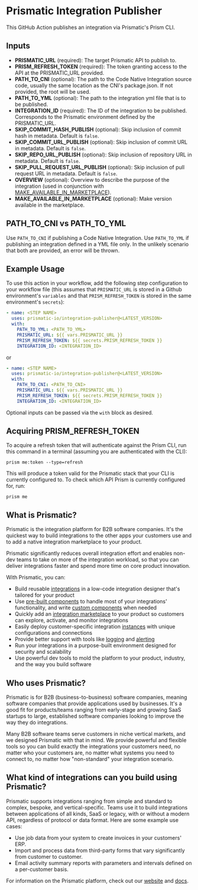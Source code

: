 # Prismatic Integration Publisher

This GitHub Action publishes an integration via Prismatic's Prism CLI.

## Inputs

- **PRISMATIC_URL** (required): The target Prismatic API to publish to.
- **PRISM_REFRESH_TOKEN** (required): The token granting access to the API at the PRISMATIC_URL provided.
- **PATH_TO_CNI** (optional): The path to the Code Native Integration source code, usually the same location as the CNI's package.json. If not provided, the root will be used.
- **PATH_TO_YML** (optional): The path to the integration yml file that is to be published.
- **INTEGRATION_ID** (required): The ID of the integration to be published. Corresponds to the Prismatic environment defined by the PRISMATIC_URL.
- **SKIP_COMMIT_HASH_PUBLISH** (optional): Skip inclusion of commit hash in metadata. Default is `false`.
- **SKIP_COMMIT_URL_PUBLISH** (optional): Skip inclusion of commit URL in metadata. Default is `false`.
- **SKIP_REPO_URL_PUBLISH** (optional): Skip inclusion of repository URL in metadata. Default is `false`.
- **SKIP_PULL_REQUEST_URL_PUBLISH** (optional): Skip inclusion of pull request URL in metadata. Default is `false`.
- **OVERVIEW** (optional): Overview to describe the purpose of the integration (used in conjunction with <u>MAKE_AVAILABLE_IN_MARKETPLACE</u>).
- **MAKE_AVAILABLE_IN_MARKETPLACE** (optional): Make version available in the marketplace.

## PATH_TO_CNI vs PATH_TO_YML

Use `PATH_TO_CNI` if publishing a Code Native Integration. Use `PATH_TO_YML` if publishing an integration defined in a YML file only. In the unlikely scenario that both are provided, an error will be thrown. 

## Example Usage

To use this action in your workflow, add the following step configuration to your workflow file (this assumes that `PRISMATIC_URL` is stored in a Github environment's `variables` and that `PRISM_REFRESH_TOKEN` is stored in the same environment's `secrets`):

```yaml
- name: <STEP NAME>
  uses: prismatic-io/integration-publisher@<LATEST_VERSION>
  with:
    PATH_TO_YML: <PATH_TO_YML>
    PRISMATIC_URL: ${{ vars.PRISMATIC_URL }}
    PRISM_REFRESH_TOKEN: ${{ secrets.PRISM_REFRESH_TOKEN }}
    INTEGRATION_ID: <INTEGRATION_ID>
```

or

```yaml
- name: <STEP NAME>
  uses: prismatic-io/integration-publisher@<LATEST_VERSION>
  with:
    PATH_TO_CNI: <PATH_TO_CNI>
    PRISMATIC_URL: ${{ vars.PRISMATIC_URL }}
    PRISM_REFRESH_TOKEN: ${{ secrets.PRISM_REFRESH_TOKEN }}
    INTEGRATION_ID: <INTEGRATION_ID>
```

Optional inputs can be passed via the `with` block as desired.

## Acquiring PRISM_REFRESH_TOKEN

To acquire a refresh token that will authenticate against the Prism CLI, run this command in a terminal (assuming you are authenticated with the CLI):

```
prism me:token --type=refresh
```

This will produce a token valid for the Prismatic stack that your CLI is currently configured to. To check which API Prism is currently configured for, run:

```
prism me
```

## What is Prismatic?

Prismatic is the integration platform for B2B software companies. It's the quickest way to build integrations to the other apps your customers use and to add a native integration marketplace to your product.

Prismatic significantly reduces overall integration effort and enables non-dev teams to take on more of the integration workload, so that you can deliver integrations faster and spend more time on core product innovation.

With Prismatic, you can:

- Build reusable [integrations](https://prismatic.io/docs/integrations) in a low-code integration designer that's tailored for your product
- Use [pre-built components](https://prismatic.io/docs/components/component-catalog) to handle most of your integrations' functionality, and write [custom components](https://prismatic.io/docs/custom-components/writing-custom-components) when needed
- Quickly add an [integration marketplace](https://prismatic.io/docs/integration-marketplace) to your product so customers can explore, activate, and monitor integrations
- Easily deploy customer-specific integration [instances](https://prismatic.io/docs/instances) with unique configurations and connections
- Provide better support with tools like [logging](https://prismatic.io/docs/logging) and [alerting](https://prismatic.io/docs/monitoring-and-alerting)
- Run your integrations in a purpose-built environment designed for security and scalability
- Use powerful dev tools to mold the platform to your product, industry, and the way you build software

## Who uses Prismatic?

Prismatic is for B2B (business-to-business) software companies, meaning software companies that provide applications used by businesses. It's a good fit for products/teams ranging from early-stage and growing SaaS startups to large, established software companies looking to improve the way they do integrations.

Many B2B software teams serve customers in niche vertical markets, and we designed Prismatic with that in mind. We provide powerful and flexible tools so you can build exactly the integrations your customers need, no matter who your customers are, no matter what systems you need to connect to, no matter how "non-standard" your integration scenario.

## What kind of integrations can you build using Prismatic?

Prismatic supports integrations ranging from simple and standard to complex, bespoke, and vertical-specific.
Teams use it to build integrations between applications of all kinds, SaaS or legacy, with or without a modern API, regardless of protocol or data format.
Here are some example use cases:

- Use job data from your system to create invoices in your customers' ERP.
- Import and process data from third-party forms that vary significantly from customer to customer.
- Email activity summary reports with parameters and intervals defined on a per-customer basis.

For information on the Prismatic platform, check out our [website](https://prismatic.io) and [docs](https://prismatic.io/docs).
